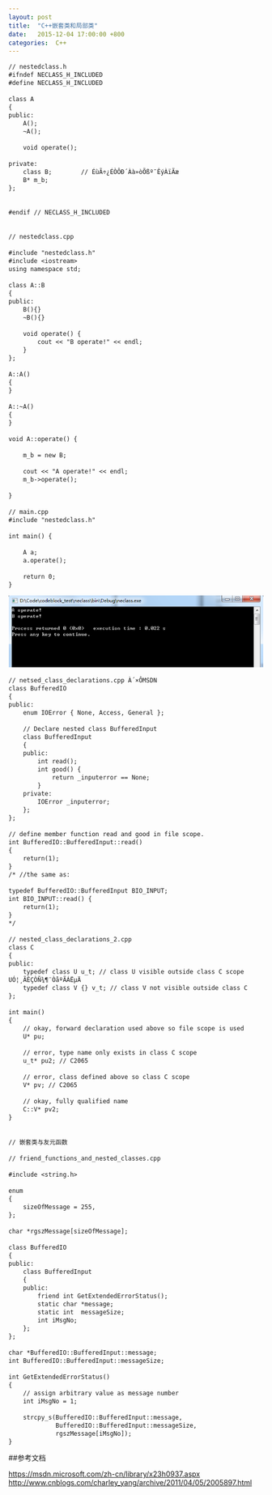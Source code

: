 ```yaml
---
layout: post
title:	"C++嵌套类和局部类"
date:	2015-12-04 17:00:00 +800
categories:	 C++
---
```


	// nestedclass.h
	#ifndef NECLASS_H_INCLUDED
	#define NECLASS_H_INCLUDED

	class A
	{
	public:
		A();
		~A();

		void operate();

	private:
		class B;        // ÉùÃ÷¿ÉÒÔÐ´Àà»òÕßº¯ÊýÀïÃæ
		B* m_b;
	};


	#endif // NECLASS_H_INCLUDED

	
	// nestedclass.cpp
	
	#include "nestedclass.h"
	#include <iostream>
	using namespace std;

	class A::B
	{
	public:
		B(){}
		~B(){}

		void operate() {
			cout << "B operate!" << endl;
		}
	};

	A::A()
	{
	}

	A::~A()
	{
	}

	void A::operate() {

		m_b = new B;
	
		cout << "A operate!" << endl;
		m_b->operate();

	}
	
	// main.cpp
	#include "nestedclass.h"

	int main() {

		A a;
		a.operate();

		return 0;
	}
	
![1.png](../_assert/1.png)
	
	// netsed_class_declarations.cpp À´×ÔMSDN
	class BufferedIO 
	{
	public:
		enum IOError { None, Access, General };
		
		// Declare nested class BufferedInput
		class BufferedInput 
		{
		public:
			int read();
			int good() {
				return _inputerror == None;
			}
		private:
			IOError _inputerror;
		};
	};
	
	// define member function read and good in file scope.
	int BufferedIO::BufferedInput::read()
	{
		return(1);
	}
	/* //the same as:
	
	typedef BufferedIO::BufferedInput BIO_INPUT;
	int BIO_INPUT::read() {
		return(1);
	}
	*/
	
	// nested_class_declarations_2.cpp
	class C
	{
	public:
		typedef class U u_t; // class U visible outside class C scope    UÓ¦¸ÃÊÇÒÑ¾­¶¨ÒåºÃÁËµÄ 
		typedef class V {} v_t; // class V not visible outside class C
	};

	int main()
	{
		// okay, forward declaration used above so file scope is used
		U* pu;

		// error, type name only exists in class C scope
		u_t* pu2; // C2065

		// error, class defined above so class C scope
		V* pv; // C2065

		// okay, fully qualified name
		C::V* pv2;
	}
	
	
	// 嵌套类与友元函数 
	
	// friend_functions_and_nested_classes.cpp
	
	#include <string.h>
	
	enum 
	{
		sizeOfMessage = 255,
	};
	
	char *rgszMessage[sizeOfMessage];
	
	class BufferedIO
	{
	public:
		class BufferedInput
		{
		public:
			friend int GetExtendedErrorStatus();
			static char *message;
			static int 	messageSize;
			int iMsgNo;
		};
	};
	
	char *BufferedIO::BufferedInput::message;
	int BufferedIO::BufferedInput::messageSize;
	
	int GetExtendedErrorStatus()
	{
		// assign arbitrary value as message number
		int iMsgNo = 1;
		
		strcpy_s(BufferedIO::BufferedInput::message,
				 BufferedIO::BufferedInput::messageSize,
				 rgszMessage[iMsgNo]);
	}
	
##参考文档
	
<https://msdn.microsoft.com/zh-cn/library/x23h0937.aspx>
<http://www.cnblogs.com/charley_yang/archive/2011/04/05/2005897.html>
	
	
